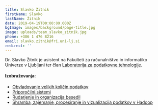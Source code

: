 ```yaml
---
title: Slavko Žitnik
firstName: Slavko
lastName: Žitnik
date: 2019-04-19T00:00:00.000Z
bgImage: images/background/page-title.jpg
image: uploads/team_slavko_zitnik.jpg
phone: +386 1 476 8216
email: slavko.zitnik@fri.uni-lj.si
redirect: ''
---
```

Dr. Slavko Žitnik je asistent na Fakulteti za računalništvo in informatiko Univerze v Ljubljani ter član [Laboratorija za podatkovne tehnologije](https://www.fri.uni-lj.si/sl/laboratorij/lpt).

#### Izobraževanja:

* [Obvladovanje velikih količin podatkov
  ](https://akademijafri.si/izobrazevanja/za-podjetja/obvladovanje_velikih_kolicin_podatkov_big_data/)
* [Priporočilni sistemi
  ](https://akademijafri.si/izobrazevanja/za-podjetja/priporocilni_sistemi/)
* [Rudarjenje in organizacija besedil
  ](https://akademijafri.si/izobrazevanja/za-podjetja/rudarjenje_in_organizacija_besedil/)
* [Shramba, zajemanje, procesiranje in vizualizacija podatkov v Hadoop
  ](https://akademijafri.si/izobrazevanja/za-podjetja/shramba_zajemanje_procesiranje_in_vizualizacija_podatkov_v_hadoop/)
